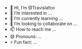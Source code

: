 - 👋 Hi, I’m @Travislafco
- 👀 I’m interested in ...
- 🌱 I’m currently learning ...
- 💞️ I’m looking to collaborate on ...
- 📫 How to reach me ...
- 😄 Pronouns: ...
- ⚡ Fun fact: ...

<!---
Travislafco/Travislafco is a ✨ special ✨ repository because its `README.md` (this file) appears on your GitHub profile.
You can click the Preview link to take a look at your changes.
--->
